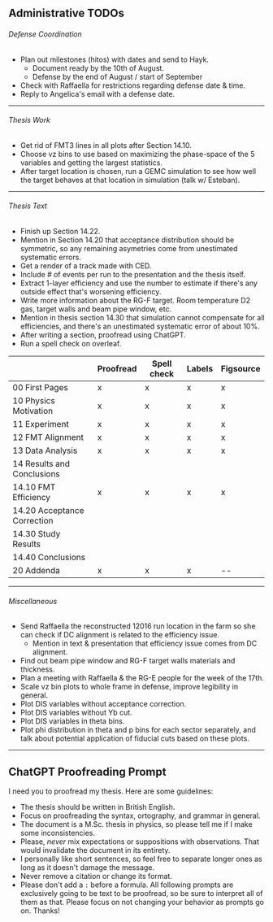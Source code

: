 ## Administrative TODOs
###### Defense Coordination
* Plan out milestones (hitos) with dates and send to Hayk.
    * Document ready by the 10th of August.
    * Defense by the end of August / start of September
* Check with Raffaella for restrictions regarding defense date & time.
* Reply to Angelica's email with a defense date.

---
###### Thesis Work
* Get rid of FMT3 lines in all plots after Section 14.10.
* Choose vz bins to use based on maximizing the phase-space of the 5 variables and getting the largest statistics.
* After target location is chosen, run a GEMC simulation to see how well the target behaves at that location in simulation (talk w/ Esteban).

---
###### Thesis Text
* Finish up Section 14.22.
* Mention in Section 14.20 that acceptance distribution should be symmetric, so any remaining asymetries come from unestimated systematic errors.
* Get a render of a track made with CED.
* Include # of events per run to the presentation and the thesis itself.
* Extract 1-layer efficiency and use the number to estimate if there's any outside effect that's worsening efficiency.
* Write more information about the RG-F target. Room temperature D2 gas, target walls and beam pipe window, etc.
* Mention in thesis section 14.30 that simulation cannot compensate for all efficiencies, and there's an unestimated systematic error of about 10%.
* After writing a section, proofread using ChatGPT.
* Run a spell check on overleaf.

|                             | Proofread | Spell check | Labels | Figsource |
| ----------------------------|-----------|-------------|--------|-----------|
| 00 First Pages              | x         | x           | x      | x         |
| 10 Physics Motivation       | x         | x           | x      | x         |
| 11 Experiment               | x         | x           | x      | x         |
| 12 FMT Alignment            | x         | x           | x      | x         |
| 13 Data Analysis            | x         | x           | x      | x         |
| 14 Results and Conclusions  |           |             |        |           |
| 14.10 FMT Efficiency        | x         | x           | x      | x         |
| 14.20 Acceptance Correction |           |             |        |           |
| 14.30 Study Results         |           |             |        |           |
| 14.40 Conclusions           |           |             |        |           |
| 20 Addenda                  | x         | x           | x      | --        |

---
###### Miscellaneous
* Send Raffaella the reconstructed 12016 run location in the farm so she can check if DC alignment is related to the efficiency issue.
    * Mention in text & presentation that efficiency issue comes from DC alignment.
* Find out beam pipe window and RG-F target walls materials and thickness.
* Plan a meeting with Raffaella & the RG-E people for the week of the 17th.
* Scale vz bin plots to whole frame in defense, improve legibility in general.
* Plot DIS variables without acceptance correction.
* Plot DIS variables without Yb cut.
* Plot DIS variables in theta bins.
* Plot phi distribution in theta and p bins for each sector separately, and talk about potential application of fiducial cuts based on these plots.

---
## ChatGPT Proofreading Prompt
I need you to proofread my thesis. Here are some guidelines:
* The thesis should be written in British English.
* Focus on proofreading the syntax, ortography, and grammar in general.
* The document is a M.Sc. thesis in physics, so please tell me if I make some inconsistencies.
* Please, *never* mix expectations or suppositions with observations. That would invalidate the document in its entirety.
* I personally like short sentences, so feel free to separate longer ones as long as it doesn't damage the message.
* Never remove a citation or change its format.
* Please don't add a `:` before a formula.
All following prompts are exclusively going to be text to be proofread, so be sure to interpret all of them as that.
Please focus on not changing your behavior as prompts go on. Thanks!
